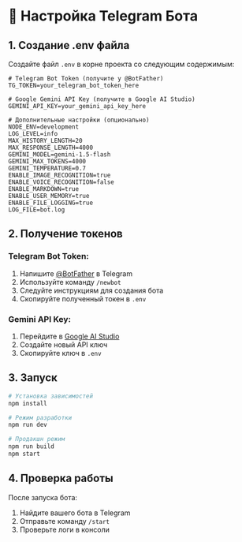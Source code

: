 # 🚀 Настройка Telegram Бота

## 1. Создание .env файла

Создайте файл `.env` в корне проекта со следующим содержимым:

```env
# Telegram Bot Token (получите у @BotFather)
TG_TOKEN=your_telegram_bot_token_here

# Google Gemini API Key (получите в Google AI Studio)
GEMINI_API_KEY=your_gemini_api_key_here

# Дополнительные настройки (опционально)
NODE_ENV=development
LOG_LEVEL=info
MAX_HISTORY_LENGTH=20
MAX_RESPONSE_LENGTH=4000
GEMINI_MODEL=gemini-1.5-flash
GEMINI_MAX_TOKENS=4000
GEMINI_TEMPERATURE=0.7
ENABLE_IMAGE_RECOGNITION=true
ENABLE_VOICE_RECOGNITION=false
ENABLE_MARKDOWN=true
ENABLE_USER_MEMORY=true
ENABLE_FILE_LOGGING=true
LOG_FILE=bot.log
```

## 2. Получение токенов

### Telegram Bot Token:
1. Напишите [@BotFather](https://t.me/BotFather) в Telegram
2. Используйте команду `/newbot`
3. Следуйте инструкциям для создания бота
4. Скопируйте полученный токен в `.env`

### Gemini API Key:
1. Перейдите в [Google AI Studio](https://makersuite.google.com/app/apikey)
2. Создайте новый API ключ
3. Скопируйте ключ в `.env`

## 3. Запуск

```bash
# Установка зависимостей
npm install

# Режим разработки
npm run dev

# Продакшн режим
npm run build
npm start
```

## 4. Проверка работы

После запуска бота:
1. Найдите вашего бота в Telegram
2. Отправьте команду `/start`
3. Проверьте логи в консоли
